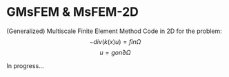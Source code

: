 # GMsFEM & MsFEM-2D
(Generalized) Multiscale Finite Element Method Code in 2D
for the problem:    $$-div(k(x)u) = f in \Omega$$
                    $$         u  = g on \partial\Omega$$

In progress...
